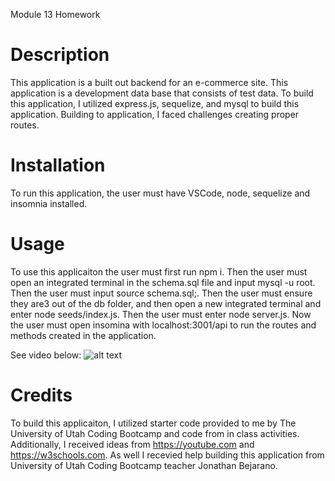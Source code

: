 Module 13 Homework
# Description
This application is a built out backend for an e-commerce site. This application is a development data base that consists of test data. To build this application, I utilized express.js, sequelize, and mysql to build this application. Building to application, I faced challenges creating proper routes.
# Installation
To run this application, the user must have VSCode, node, sequelize and insomnia installed.
# Usage
To use this applicaiton the user must first run npm i. Then the user must open an integrated terminal in the schema.sql file and input mysql -u root. Then the user must input source schema.sql;. Then the user must ensure they are3 out of the db folder, and then open a new integrated terminal and enter node seeds/index.js. Then the user must enter node server.js. Now the user must open insomina with localhost:3001/api to run the routes and methods created in the application.

See video below:
![alt text](https://drive.google.com/file/d/1mjCvSjxW1dt2qrzafSw9d11UKOcyWkVj/view)

# Credits
To build this applicaiton, I utilized starter code provided to me by The University of Utah Coding Bootcamp and code from in class activities. Additionally, I received ideas from https://youtube.com and https://w3schools.com. As well I recevied help building this application from University of Utah Coding Bootcamp teacher Jonathan Bejarano. 
